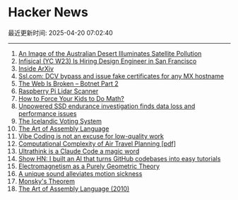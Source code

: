 # Hacker News

最近更新时间: 2025-04-20 07:02:40

--- 
1. [An Image of the Australian Desert Illuminates Satellite Pollution](https://www.thisiscolossal.com/2025/04/a-stunning-image-of-the-australian-desert-illuminates-the-growing-problem-of-satellite-pollution/) 
2. [Infisical (YC W23) Is Hiring Design Engineer in San Francisco](https://www.ycombinator.com/companies/infisical/jobs/I8zvnRW-design-engineer-san-francisco) 
3. [Inside ArXiv](https://www.wired.com/story/inside-arxiv-most-transformative-code-science/) 
4. [Ssl.com: DCV bypass and issue fake certificates for any MX hostname](https://bugzilla.mozilla.org/show_bug.cgi?id=1961406) 
5. [The Web Is Broken – Botnet Part 2](https://jan.wildeboer.net/2025/04/Web-is-Broken-Botnet-Part-2/) 
6. [Raspberry Pi Lidar Scanner](https://github.com/PiLiDAR/PiLiDAR) 
7. [How to Force Your Kids to Do Math?](https://blog.avocados.ovh/posts/how-to-force-your-kids-to-do-math/) 
8. [Unpowered SSD endurance investigation finds data loss and performance issues](https://www.tomshardware.com/pc-components/storage/unpowered-ssd-endurance-investigation-finds-severe-data-loss-and-performance-issues-reminds-us-of-the-importance-of-refreshing-backups) 
9. [The Icelandic Voting System](https://smarimccarthy.is/posts/2024-11-25-voting-system/) 
10. [The Art of Assembly Language](https://www.plantation-productions.com/Webster/www.artofasm.com/Linux/HTML/AoATOC.html) 
11. [Vibe Coding is not an excuse for low-quality work](https://addyo.substack.com/p/vibe-coding-is-not-an-excuse-for) 
12. [Computational Complexity of Air Travel Planning [pdf]](http://www.demarcken.org/carl/papers/ITA-software-travel-complexity/ITA-software-travel-complexity.pdf) 
13. [Ultrathink is a Claude Code a magic word](https://simonwillison.net/2025/Apr/19/claude-code-best-practices/) 
14. [Show HN: I built an AI that turns GitHub codebases into easy tutorials](https://github.com/The-Pocket/Tutorial-Codebase-Knowledge) 
15. [Electromagnetism as a Purely Geometric Theory](https://iopscience.iop.org/article/10.1088/1742-6596/2987/1/012001) 
16. [A unique sound alleviates motion sickness](https://www.nagoya-u.ac.jp/researchinfo/result-en/2025/04/20250408-01.html) 
17. [Monsky's Theorem](https://mathmondays.com/monskys-theorem) 
18. [The Art of Assembly Language (2010)](https://www.plantation-productions.com/Webster/www.artofasm.com/Linux/HTML/AoATOC.html) 
